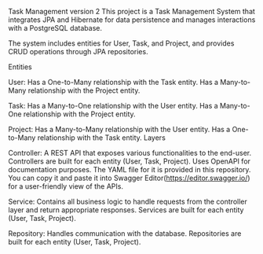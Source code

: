 Task Management version 2
This project is a Task Management System that integrates JPA and Hibernate for data persistence and manages interactions with a PostgreSQL database.

The system includes entities for User, Task, and Project, and provides CRUD operations through JPA repositories.

Entities

User:
Has a One-to-Many relationship with the Task entity.
Has a Many-to-Many relationship with the Project entity.

Task:
Has a Many-to-One relationship with the User entity.
Has a Many-to-One relationship with the Project entity.

Project:
Has a Many-to-Many relationship with the User entity.
Has a One-to-Many relationship with the Task entity.
Layers

Controller:
A REST API that exposes various functionalities to the end-user.
Controllers are built for each entity (User, Task, Project).
Uses OpenAPI for documentation purposes. The YAML file for it is provided in this repository. You can copy it and paste it into Swagger Editor(https://editor.swagger.io/) for a user-friendly view of the APIs.

Service:
Contains all business logic to handle requests from the controller layer and return appropriate responses.
Services are built for each entity (User, Task, Project).

Repository:
Handles communication with the database.
Repositories are built for each entity (User, Task, Project).
